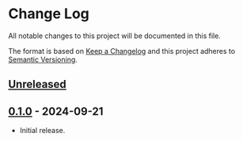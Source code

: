 # Change Log
All notable changes to this project will be documented in this file.

The format is based on [Keep a Changelog](http://keepachangelog.com/)
and this project adheres to [Semantic Versioning](http://semver.org/).

## [Unreleased]

## [0.1.0] - 2024-09-21
  - Initial release.

[Unreleased]: https://github.com/pascalduez/node-loader-flow/compare/0.1.0...HEAD
[0.1.0]: https://github.com/pascalduez/node-loader-flow/tag/0.1.0
